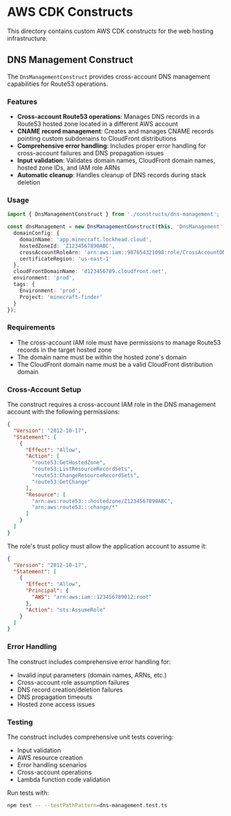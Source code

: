 # AWS CDK Constructs

This directory contains custom AWS CDK constructs for the web hosting infrastructure.

## DNS Management Construct

The `DnsManagementConstruct` provides cross-account DNS management capabilities for Route53 operations.

### Features

- **Cross-account Route53 operations**: Manages DNS records in a Route53 hosted zone located in a different AWS account
- **CNAME record management**: Creates and manages CNAME records pointing custom subdomains to CloudFront distributions
- **Comprehensive error handling**: Includes proper error handling for cross-account failures and DNS propagation issues
- **Input validation**: Validates domain names, CloudFront domain names, hosted zone IDs, and IAM role ARNs
- **Automatic cleanup**: Handles cleanup of DNS records during stack deletion

### Usage

```typescript
import { DnsManagementConstruct } from './constructs/dns-management';

const dnsManagement = new DnsManagementConstruct(this, 'DnsManagement', {
  domainConfig: {
    domainName: 'app.minecraft.lockhead.cloud',
    hostedZoneId: 'Z1234567890ABC',
    crossAccountRoleArn: 'arn:aws:iam::987654321098:role/CrossAccountDNSRole',
    certificateRegion: 'us-east-1'
  },
  cloudFrontDomainName: 'd123456789.cloudfront.net',
  environment: 'prod',
  tags: {
    Environment: 'prod',
    Project: 'minecraft-finder'
  }
});
```

### Requirements

- The cross-account IAM role must have permissions to manage Route53 records in the target hosted zone
- The domain name must be within the hosted zone's domain
- The CloudFront domain name must be a valid CloudFront distribution domain

### Cross-Account Setup

The construct requires a cross-account IAM role in the DNS management account with the following permissions:

```json
{
  "Version": "2012-10-17",
  "Statement": [
    {
      "Effect": "Allow",
      "Action": [
        "route53:GetHostedZone",
        "route53:ListResourceRecordSets",
        "route53:ChangeResourceRecordSets",
        "route53:GetChange"
      ],
      "Resource": [
        "arn:aws:route53:::hostedzone/Z1234567890ABC",
        "arn:aws:route53:::change/*"
      ]
    }
  ]
}
```

The role's trust policy must allow the application account to assume it:

```json
{
  "Version": "2012-10-17",
  "Statement": [
    {
      "Effect": "Allow",
      "Principal": {
        "AWS": "arn:aws:iam::123456789012:root"
      },
      "Action": "sts:AssumeRole"
    }
  ]
}
```

### Error Handling

The construct includes comprehensive error handling for:

- Invalid input parameters (domain names, ARNs, etc.)
- Cross-account role assumption failures
- DNS record creation/deletion failures
- DNS propagation timeouts
- Hosted zone access issues

### Testing

The construct includes comprehensive unit tests covering:

- Input validation
- AWS resource creation
- Error handling scenarios
- Cross-account operations
- Lambda function code validation

Run tests with:

```bash
npm test -- --testPathPattern=dns-management.test.ts
```